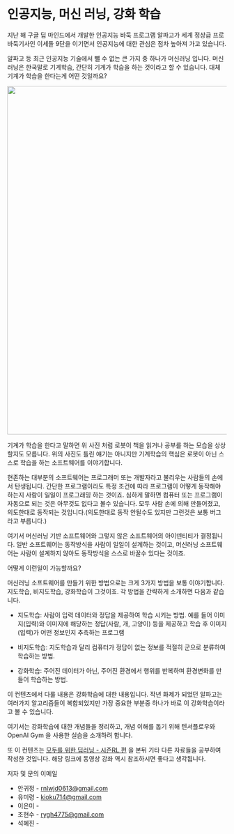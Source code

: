 # 인공지능, 머신 러닝, 강화 학습

지난 해 구글 딥 마인드에서 개발한 인공지능 바둑 프로그램 알파고가 세계 정상급 프로바둑기사인 이세돌 9단을 이기면서 인공지능에 대한 관심은 점차 높아져 가고 있습니다.

알파고 등 최근 인공지능 기술에서 뺄 수 없는 큰 가지 중 하나가 머신러닝 입니다. 머신러닝은 한국말로 기계학습, 간단히 기계가 학습을 하는 것이라고 할 수 있습니다. 대체 기계가 학습을 한다는게 어떤 것일까요?

<img src="http://postfiles8.naver.net/MjAxNzAyMTdfMTE1/MDAxNDg3MzEzNDczODcw.AJBfGCBNXh7f1gR3Q8cio-UNkhGwfpcIhD3xAocclR0g.L-lhAgLtKKIA9WhQlboN2-et_aJLg46KJprr4TYwHnwg.JPEG.akj61300/ml-sample01.jpg?type=w2" width="800px" />

기계가 학습을 한다고 말하면 위 사진 처럼 로봇이 책을 읽거나 공부를 하는 모습을 상상 할지도 모릅니다. 위의 사진도 틀린 얘기는 아니지만 기계학습의 핵심은 로봇이 아닌 스스로 학습을 하는 소프트웨어를 이야기합니다.

현존하는 대부분의 소프트웨어는 프로그래머 또는 개발자라고 불리우는 사람들의 손에서 탄생됩니다. 간단한 프로그램이라도 특정 조건에 따라 프로그램이 어떻게 동작해야 하는지 사람이 일일이 프로그래밍 하는 것이죠. 심하게 말하면 컴퓨터 또는 프로그램이 자동으로 되는 것은 아무것도 없다고 볼수 있습니다. 모두 사람 손에 의해 만들어졌고, 의도한대로 동작되는 것입니다.(의도한대로 동작 안될수도 있지만 그런것은 보통 버그라고 부릅니다.) 

여기서 머신러닝 기반 소프트웨어와 그렇지 않은 소프트웨어의 아이덴티티가 결정됩니다. 일반 소프트웨어는 동작방식을 사람이 일일이 설계하는 것이고, 머신러닝 소프트웨어는 사람이 설계하지 않아도 동작방식을 스스로 바꿀수 있다는 것이죠.

어떻게 이런일이 가능할까요?

머신러닝 소프트웨어를 만들기 위한 방법으로는 크게 3가지 방법을 보통 이야기합니다. 지도학습, 비지도학습, 강화학습이 그것이죠. 각 방법을 간략하게 소개하면 다음과 같습니다.

* 지도학습: 사람이 입력 데이터와 정답을 제공하여 학습 시키는 방법. 예를 들어 이미지(입력)와 이미지에 해당하는 정답(사람, 개, 고양이) 등을 제공하고 학습 후 이미지(입력)가 어떤 정보인지 추측하는 프로그램
 
* 비지도학습: 지도학습과 달리 컴퓨터가 정답이 없는 정보를 적절히 군으로 분류하여 학습하는 방법.

* 강화학습: 주어진 데이터가 아닌, 주어진 환경에서 행위를 반복하며 환경변화를 만들어 학습하는 방법.

이 컨텐츠에서 다룰 내용은 강화학습에 대한 내용입니다. 작년 화제가 되었던 알파고는 여러가지 알고리즘들이 복합되었지만 가장 중요한 부분중 하나가 바로 이 강화학습이라고 볼 수 있습니다.

여기서는 강화학습에 대한 개념들을 정리하고, 개념 이해를 돕기 위해 텐서플로우와 OpenAI Gym 을 사용한 실습을 소개하려 합니다.

또 이 컨텐츠는 [모두를 위한 딥러닝 - 시즌RL 편](http://hunkim.github.io/ml/) 을 본뒤 기타 다른 자료들을 공부하여 작성한 것입니다. 해당 링크에 동영상 강좌 역시 참조하시면 좋다고 생각됩니다.

저자 및 문의 이메일

* 안귀정 - rnlwjd0613@gmail.com
* 유미령 - kioku714@gmail.com
* 이은미 - 
* 조현수 - rygh4775@gmail.com
* 석혜진 -

